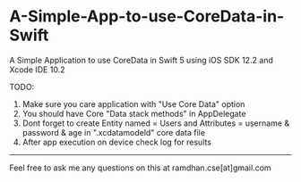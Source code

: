 # A-Simple-App-to-use-CoreData-in-Swift
A Simple Application to use CoreData in Swift 5 using iOS SDK 12.2 and Xcode IDE 10.2

TODO: 
1. Make sure you care application with "Use Core Data" option
2. You should have Core "Data stack methods" in AppDelegate
3. Dont forget to create Entity named = Users and Attributes = username & password & age in ".xcdatamodeld" core data file
4. After app execution on device check log for results

---------------

Feel free to ask me any questions on this at ramdhan.cse[at]gmail.com
